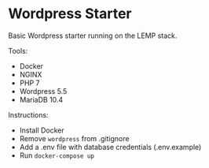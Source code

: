 # Wordpress Starter

Basic Wordpress starter running on the LEMP stack.

Tools:

- Docker
- NGINX
- PHP 7
- Wordpress 5.5
- MariaDB 10.4

Instructions:

- Install Docker
- Remove `wordpress` from .gitignore
- Add a .env file with database credentials (.env.example)
- Run `docker-compose up`
